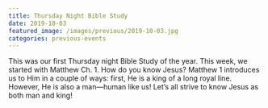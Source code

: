 ```yaml
---
title: Thursday Night Bible Study  
date: 2019-10-03
featured_image: /images/previous/2019-10-03.jpg
categories: previous-events
---
```

This was our first Thursday night Bible Study of the year. This week, we started with Matthew Ch. 1. How do you know Jesus? Matthew 1 introduces us to Him in a couple of ways: first, He is a king of a long royal line. However, He is also a man—human like us! Let’s all strive to know Jesus as both man and king!
